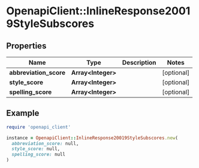 # OpenapiClient::InlineResponse20019StyleSubscores

## Properties

| Name | Type | Description | Notes |
| ---- | ---- | ----------- | ----- |
| **abbreviation_score** | **Array&lt;Integer&gt;** |  | [optional] |
| **style_score** | **Array&lt;Integer&gt;** |  | [optional] |
| **spelling_score** | **Array&lt;Integer&gt;** |  | [optional] |

## Example

```ruby
require 'openapi_client'

instance = OpenapiClient::InlineResponse20019StyleSubscores.new(
  abbreviation_score: null,
  style_score: null,
  spelling_score: null
)
```

